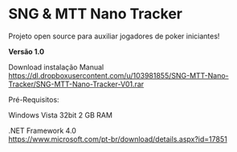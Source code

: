 SNG & MTT Nano Tracker
====================

Projeto open source para auxiliar jogadores de poker iniciantes! 

<strong>Versão 1.0</strong>

Download instalação Manual<br />
https://dl.dropboxusercontent.com/u/103981855/SNG-MTT-Nano-Tracker/SNG-MTT-Nano-Tracker-V01.rar

Pré-Requisitos:

Windows Vista 32bit
2 GB RAM

.NET Framework 4.0<br />
https://www.microsoft.com/pt-br/download/details.aspx?id=17851
